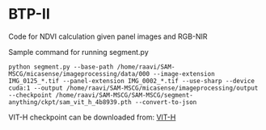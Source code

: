 # BTP-II
Code for NDVI calculation given panel images and RGB-NIR

Sample command for running segment.py
```
python segment.py --base-path /home/raavi/SAM-MSCG/micasense/imageprocessing/data/000 --image-extension IMG_0125_*.tif --panel-extension IMG_0002_*.tif --use-sharp --device cuda:1 --output /home/raavi/SAM-MSCG/micasense/imageprocessing/output --checkpoint /home/raavi/SAM-MSCG/SAM-MSCG/segment-anything/ckpt/sam_vit_h_4b8939.pth --convert-to-json
```
VIT-H checkpoint can be downloaded from: [VIT-H](https://dl.fbaipublicfiles.com/segment_anything/sam_vit_h_4b8939.pth)
